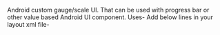 Android custom gauge/scale UI. That can be used with progress bar or other value based Android UI component.
Uses- Add below lines in your layout xml file-

 <view  android:layout_width="wrap_content"
        android:layout_height="20dp"
        class="com.bhazarika.gaugeviewui.GaugeView"
        android:layout_marginTop="3dp"
        android:layout_below="@+id/progressBar"
        android:layout_alignLeft="@+id/progressBar"
        android:layout_alignStart="@+id/progressBar"
        android:id="@+id/gauge"
        android:layout_alignRight="@+id/progressBar"
        android:layout_alignEnd="@+id/progressBar" />
